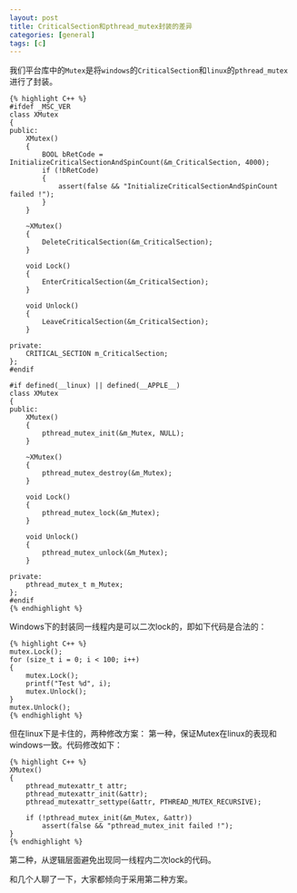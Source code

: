 ```yaml
---
layout: post
title: CriticalSection和pthread_mutex封装的差异
categories: [general]
tags: [c]
---
```


我们平台库中的`Mutex`是将`windows`的`CriticalSection`和`linux`的`pthread_mutex`进行了封装。

	{% highlight C++ %}
	#ifdef _MSC_VER
	class XMutex
	{
	public:
	    XMutex()
	    { 
	        BOOL bRetCode = InitializeCriticalSectionAndSpinCount(&m_CriticalSection, 4000);
	        if (!bRetCode)
	        {
	            assert(false && "InitializeCriticalSectionAndSpinCount failed !");
	        }
	    }
	
	    ~XMutex()       
	    { 
	        DeleteCriticalSection(&m_CriticalSection);                
	    }
	
	    void Lock()      
	    { 
	        EnterCriticalSection(&m_CriticalSection);
	    }
	
	    void Unlock()    
	    { 
	        LeaveCriticalSection(&m_CriticalSection);
	    }
	
	private:
	    CRITICAL_SECTION m_CriticalSection;
	};
	#endif
	
	#if defined(__linux) || defined(__APPLE__)
	class XMutex
	{
	public:
	    XMutex()        
	    { 
	        pthread_mutex_init(&m_Mutex, NULL);                                             
	    }
	
	    ~XMutex()       
	    { 
	        pthread_mutex_destroy(&m_Mutex);                                          
	    }
	
	    void Lock()      
	    { 
	        pthread_mutex_lock(&m_Mutex);
	    }
	
	    void Unlock()    
	    { 
	        pthread_mutex_unlock(&m_Mutex);
	    }
	
	private:
	    pthread_mutex_t m_Mutex;
	};
	#endif
	{% endhighlight %}

Windows下的封装同一线程内是可以二次lock的，即如下代码是合法的：

	{% highlight C++ %}
	mutex.Lock();
	for (size_t i = 0; i < 100; i++)
	{
		mutex.Lock();
		printf("Test %d", i);
		mutex.Unlock();
	}
	mutex.Unlock();
	{% endhighlight %}

但在linux下是卡住的，两种修改方案：
第一种，保证Mutex在linux的表现和windows一致。代码修改如下：
	
	{% highlight C++ %}
    XMutex()        
    { 
		pthread_mutexattr_t attr;
		pthread_mutexattr_init(&attr);
		pthread_mutexattr_settype(&attr, PTHREAD_MUTEX_RECURSIVE);

		if (!pthread_mutex_init(&m_Mutex, &attr))
			assert(false && "pthread_mutex_init failed !");
    }
	{% endhighlight %}

第二种，从逻辑层面避免出现同一线程内二次lock的代码。

和几个人聊了一下，大家都倾向于采用第二种方案。